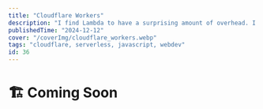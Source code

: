 ```yaml
---
title: "Cloudflare Workers"
description: "I find Lambda to have a surprising amount of overhead. I've moved some of my services into Cloudflare workers and documented my experience"
publishedTime: "2024-12-12"
cover: "/coverImg/cloudflare_workers.webp"
tags: "cloudflare, serverless, javascript, webdev"
id: 36
---
```


# 🏗️ Coming Soon
